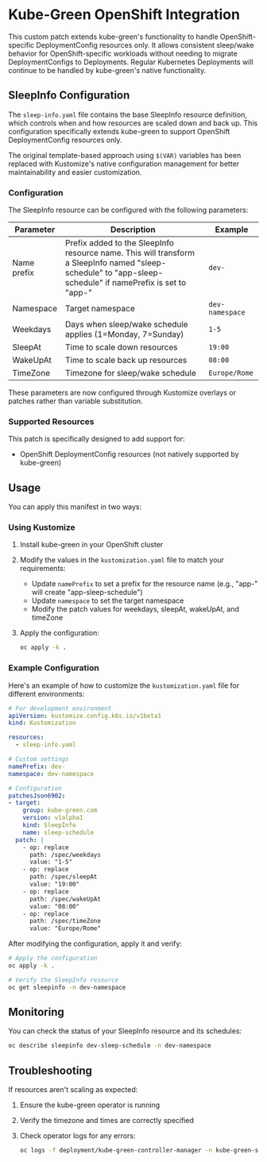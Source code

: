 # Kube-Green OpenShift Integration

This custom patch extends kube-green's functionality to handle OpenShift-specific DeploymentConfig resources only. It allows consistent sleep/wake behavior for OpenShift-specific workloads without needing to migrate DeploymentConfigs to Deployments. Regular Kubernetes Deployments will continue to be handled by kube-green's native functionality.

## SleepInfo Configuration

The `sleep-info.yaml` file contains the base SleepInfo resource definition, which controls when and how resources are scaled down and back up. This configuration specifically extends kube-green to support OpenShift DeploymentConfig resources only.

The original template-based approach using `$(VAR)` variables has been replaced with Kustomize's native configuration management for better maintainability and easier customization.

### Configuration

The SleepInfo resource can be configured with the following parameters:

| Parameter | Description | Example |
|----------|-------------|---------|
| Name prefix | Prefix added to the SleepInfo resource name. This will transform a SleepInfo named "sleep-schedule" to "app-sleep-schedule" if namePrefix is set to "app-" | `dev-` |
| Namespace | Target namespace | `dev-namespace` |
| Weekdays | Days when sleep/wake schedule applies (1=Monday, 7=Sunday) | `1-5` |
| SleepAt | Time to scale down resources | `19:00` |
| WakeUpAt | Time to scale back up resources | `08:00` |
| TimeZone | Timezone for sleep/wake schedule | `Europe/Rome` |

These parameters are now configured through Kustomize overlays or patches rather than variable substitution.

### Supported Resources

This patch is specifically designed to add support for:
- OpenShift DeploymentConfig resources (not natively supported by kube-green)

## Usage

You can apply this manifest in two ways:

### Using Kustomize

1. Install kube-green in your OpenShift cluster
2. Modify the values in the `kustomization.yaml` file to match your requirements:
   - Update `namePrefix` to set a prefix for the resource name (e.g., "app-" will create "app-sleep-schedule")
   - Update `namespace` to set the target namespace
   - Modify the patch values for weekdays, sleepAt, wakeUpAt, and timeZone
3. Apply the configuration:
   
   ```bash
   oc apply -k .
   ```

### Example Configuration

Here's an example of how to customize the `kustomization.yaml` file for different environments:

```yaml
# For development environment
apiVersion: kustomize.config.k8s.io/v1beta1
kind: Kustomization

resources:
  - sleep-info.yaml

# Custom settings
namePrefix: dev-
namespace: dev-namespace

# Configuration
patchesJson6902:
- target:
    group: kube-green.com
    version: v1alpha1
    kind: SleepInfo
    name: sleep-schedule
  patch: |
    - op: replace
      path: /spec/weekdays
      value: "1-5"
    - op: replace
      path: /spec/sleepAt
      value: "19:00"
    - op: replace
      path: /spec/wakeUpAt
      value: "08:00"
    - op: replace
      path: /spec/timeZone
      value: "Europe/Rome"
```

After modifying the configuration, apply it and verify:

```bash
# Apply the configuration
oc apply -k .

# Verify the SleepInfo resource
oc get sleepinfo -n dev-namespace
```

## Monitoring

You can check the status of your SleepInfo resource and its schedules:

```bash
oc describe sleepinfo dev-sleep-schedule -n dev-namespace
```

## Troubleshooting

If resources aren't scaling as expected:

1. Ensure the kube-green operator is running
2. Verify the timezone and times are correctly specified
3. Check operator logs for any errors:

   ```bash
   oc logs -f deployment/kube-green-controller-manager -n kube-green-system
   ```


